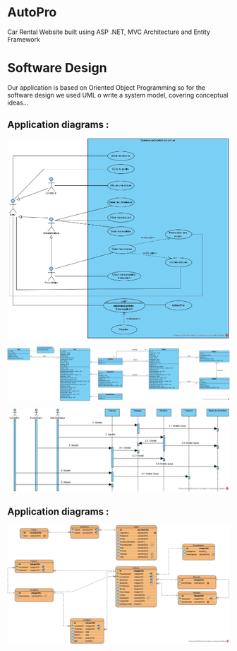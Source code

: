 # AutoPro

Car Rental Website built using ASP .NET, MVC Architecture and Entity Framework

# Software Design 

Our application is based on Oriented Object Programming so for the software design we used UML o write a system model, covering conceptual ideas...

## Application diagrams :

<img
src="./UML/APP_UCD.jpg"
raw=true
alt="Use Case diagram"
style="margin-right: 10px;"
/>

<img
src="./UML/APP_CD.jpg"
raw=true
alt="Class diagram"
style="margin-right: 10px;"
/>

<img
src="./UML/APP_SD.jpg"
raw=true
alt="Sequence diagram"
style="margin-right: 10px;"
/>

## Application diagrams :

<img
src="./Database Architecture/APP_ERD.jpg"
raw=true
alt="Use Case diagram"
style="margin-right: 10px;"
/>